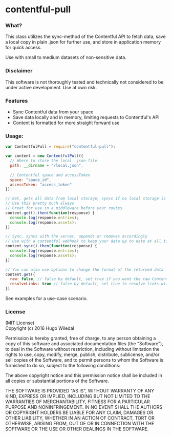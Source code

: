 # contentful-pull

### What?
This class utilizes the sync-method of the Contentful API to fetch data, save a local copy in plain .json for further use, and store in application memory for quick access.  
  
Use with small to medium datasets of non-sensitive data. 

### Disclaimer
This software is not thoroughly tested and technically not considered to be under active development. Use at own risk.

### Features
- Sync Contentful data from your space
- Save data locally and in memory, limiting requests to Contentful's API
- Content is formatted for more straight forward use

### Usage:
```js
var ContentfulPull = require("contentful-pull");

var content = new ContentfulPull({
  // Where to store the local .json-file
  path: __dirname + "/local.json",
  
  // Contentful space and accessToken
  space: "space_id",
  accessToken: "access_token"
});

// Get, gets all data from local storage, syncs if no local storage is available
// Use this pretty much always
// Great for use in a middleware before your routes
content.get().then(function(response) {
  console.log(response.entries);
  console.log(response.assets);
})

// Sync, syncs with the server, appends or removes accordingly
// Use with a contentful webhook to keep your data up to date at all times
content.sync().then(function(response) {
  console.log(response.entries);
  console.log(response.assets);
})

// You can also use options to change the format of the returned data
content.get({
  raw: false, // false by default, set true if you want the raw Contentful response
  resolveLinks: true // false by default, set true to resolve links within the data
})
```

See examples for a use-case scenario.

### License
(MIT License)  
Copyright (c) 2016 Hugo Wiledal

Permission is hereby granted, free of charge, to any person obtaining a copy of this software and associated documentation files (the "Software"), to deal in the Software without restriction, including without limitation the rights to use, copy, modify, merge, publish, distribute, sublicense, and/or sell copies of the Software, and to permit persons to whom the Software is furnished to do so, subject to the following conditions:

The above copyright notice and this permission notice shall be included in all copies or substantial portions of the Software.

THE SOFTWARE IS PROVIDED "AS IS", WITHOUT WARRANTY OF ANY KIND, EXPRESS OR IMPLIED, INCLUDING BUT NOT LIMITED TO THE WARRANTIES OF MERCHANTABILITY, FITNESS FOR A PARTICULAR PURPOSE AND NONINFRINGEMENT. IN NO EVENT SHALL THE AUTHORS OR COPYRIGHT HOLDERS BE LIABLE FOR ANY CLAIM, DAMAGES OR OTHER LIABILITY, WHETHER IN AN ACTION OF CONTRACT, TORT OR OTHERWISE, ARISING FROM, OUT OF OR IN CONNECTION WITH THE SOFTWARE OR THE USE OR OTHER DEALINGS IN THE SOFTWARE.
